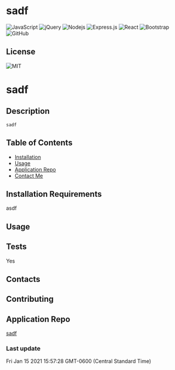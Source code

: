 # sadf
<img alt="JavaScript" src="https://img.shields.io/badge/javascript%20-%23323330.svg?&style=for-the-badge&logo=javascript&logoColor=%23F7DF1E"/>
<img alt="jQuery" src="https://img.shields.io/badge/jquery%20-%230769AD.svg?&style=for-the-badge&logo=jquery&logoColor=white"/>
 <img alt="Nodejs" src="https://img.shields.io/badge/-Nodejs-43853d?style=flat-square&logo=Node.js&logoColor=white" />
 <img alt="Express.js" src="https://img.shields.io/badge/express.js%20-%23404d59.svg?&style=for-the-badge"/>
 <img alt="React" src="https://img.shields.io/badge/react%20-%2320232a.svg?&style=for-the-badge&logo=react&logoColor=%2361DAFB"/>
 <img alt="Bootstrap" src="https://img.shields.io/badge/bootstrap%20-%23563D7C.svg?&style=for-the-badge&logo=bootstrap&logoColor=white"/>
 <img alt="GitHub" src="https://img.shields.io/badge/github%20-%23121011.svg?&style=for-the-badge&logo=github&logoColor=white"/>

 
 ## License

![MIT](https://img.shields.io/badge/License-MIT-yellow.svg)



# sadf


## Description
```
sadf 
```

## Table of Contents

- [Installation](#installation-requirements)
- [Usage](#usage)
- [Application Repo](#application-repo)
- [Contact Me](#contacts)



## Installation Requirements
asdf


## Usage



## Tests
Yes

## Contacts

## Contributing





## Application Repo

[sadf](https://bootcampdev.github.io/makeme-readme/)

### Last update

Fri Jan 15 2021 15:57:28 GMT-0600 (Central Standard Time)